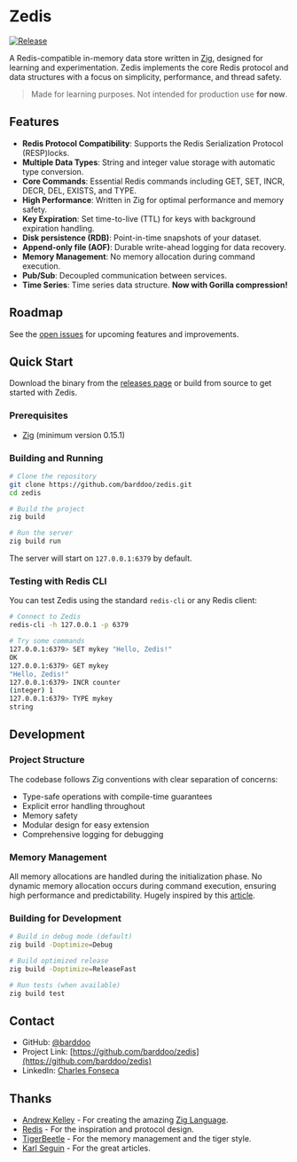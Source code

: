 # Zedis
[![Release](https://github.com/barddoo/zedis/actions/workflows/release.yml/badge.svg)](https://github.com/barddoo/zedis/actions/workflows/release.yml)

A Redis-compatible in-memory data store written in [Zig](https://ziglang.org/), designed for learning and experimentation. Zedis implements the core Redis protocol and data structures with a focus on simplicity, performance, and thread safety.

> Made for learning purposes. Not intended for production use **for now**.

## Features

- **Redis Protocol Compatibility**: Supports the Redis Serialization Protocol (RESP)locks.
- **Multiple Data Types**: String and integer value storage with automatic type conversion.
- **Core Commands**: Essential Redis commands including GET, SET, INCR, DECR, DEL, EXISTS, and TYPE.
- **High Performance**: Written in Zig for optimal performance and memory safety.
- **Key Expiration**: Set time-to-live (TTL) for keys with background expiration handling.
- **Disk persistence (RDB)**: Point-in-time snapshots of your dataset.
- **Append-only file (AOF)**: Durable write-ahead logging for data recovery.
- **Memory Management**: No memory allocation during command execution.
- **Pub/Sub**: Decoupled communication between services.
- **Time Series**: Time series data structure. **Now with Gorilla compression!**

## Roadmap

See the [open issues](https://github.com/barddoo/zedis/issues) for upcoming features and improvements.

## Quick Start

Download the binary from the [releases page](https://github.com/barddoo/zedis/releases) or build from source to get started with Zedis.

### Prerequisites

- [Zig](https://ziglang.org/download/) (minimum version 0.15.1)

### Building and Running

```bash
# Clone the repository
git clone https://github.com/barddoo/zedis.git
cd zedis

# Build the project
zig build

# Run the server
zig build run
```

The server will start on `127.0.0.1:6379` by default.

### Testing with Redis CLI

You can test Zedis using the standard `redis-cli` or any Redis client:

```bash
# Connect to Zedis
redis-cli -h 127.0.0.1 -p 6379

# Try some commands
127.0.0.1:6379> SET mykey "Hello, Zedis!"
OK
127.0.0.1:6379> GET mykey
"Hello, Zedis!"
127.0.0.1:6379> INCR counter
(integer) 1
127.0.0.1:6379> TYPE mykey
string
```

## Development

### Project Structure

The codebase follows Zig conventions with clear separation of concerns:

- Type-safe operations with compile-time guarantees
- Explicit error handling throughout
- Memory safety
- Modular design for easy extension
- Comprehensive logging for debugging

### Memory Management

All memory allocations are handled during the initialization phase. No dynamic memory allocation occurs during command execution, ensuring high performance and predictability. Hugely inspired by this [article](https://tigerbeetle.com/blog/2022-10-12-a-database-without-dynamic-memory/).

### Building for Development

```bash
# Build in debug mode (default)
zig build -Doptimize=Debug

# Build optimized release
zig build -Doptimize=ReleaseFast

# Run tests (when available)
zig build test
```

## Contact

- GitHub: [@barddoo](https://github.com/barddoo)
- Project Link: [https://github.com/barddoo/zedis](https://github.com/barddoo/zedis)
- LinkedIn: [Charles Fonseca](https://www.linkedin.com/in/charlesjrfonseca/)

## Thanks
- [Andrew Kelley](https://andrewkelley.me) - For creating the amazing [Zig Language](https://ziglang.org/).
- [Redis](https://redis.io/) - For the inspiration and protocol design.
- [TigerBeetle](https://tigerbeetle.com/) - For the memory management and the tiger style.
- [Karl Seguin](https://github.com/karlseguin) - For the great articles.
